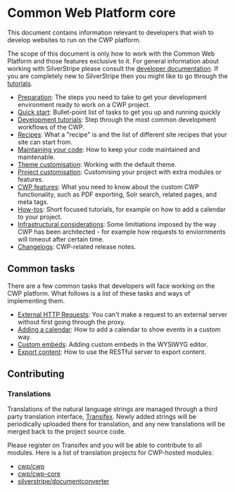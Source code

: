 # Common Web Platform core

This document contains information relevant to developers that wish to develop websites to run on the CWP platform.

The scope of this document is only how to work with the Common Web Platform and those features exclusive to it. For
general information about working with SilverStripe please consult the
[developer documentation](http://doc.silverstripe.org/). If you are completely new to SilverStripe then you might like
to go through the [tutorials](http://doc.silverstripe.org/framework/en/tutorials).

 * [Preparation](preparation-of-the-developer-environment): The steps you need to take to get your development
 environment ready to work on a CWP project.
 * [Quick start](quick-start): Bullet-point list of tasks to get you up and running quickly
 * [Development tutorials](development-tutorials): Step through the most common development workflows of the CWP.
 * [Recipes](recipes): What a "recipe" is and the list of different site recipes that your site can start from.
 * [Maintaining your code](maintaining-your-code): How to keep your code maintained and maintenable.
 * [Theme customisation](customising-the-default-theme): Working with the default theme.
 * [Project customisation](customising-the-default-functionality): Customising your project with extra modules or
 features.
 * [CWP features](cwp-features): What you need to know about the custom CWP functionality, such as PDF
exporting, Solr search, related pages, and meta tags.
 * [How-tos](how-tos): Short focused tutorials, for example on how to add a calendar to your project.
 * [Infrastructural considerations](infrastructural-considerations): Some limitiations imposed by the way CWP has been
architected - for example how requests to enviornments will timeout after certain time.
 * [Changelogs](changelogs): CWP-related release notes.

## Common tasks

There are a few common tasks that developers will face working on the CWP platform. What follows is a list of these
tasks and ways of implementing them.

 * [External HTTP Requests](how-tos/external_http_requests_with_proxy): You can't make a request to an external server
 without first going through the proxy.
 * [Adding a calendar](how-tos/adding-a-calendar): How to add a calendar to show events in a custom way.
 * [Custom embeds](how-tos/custom_embeds-in-the-WYSIWYG-editor): Adding custom embeds in the WYSIWYG editor.
 * [Export content](how-tos/exporting_content): How to use the RESTful server to export content.

## Contributing

### Translations

Translations of the natural language strings are managed through a third party translation interface,
[Transifex](http://transifex.com). Newly added strings will be periodically uploaded there for translation, and any new
translations will be merged back to the project source code.

Please register on Transifex and you will be able to contribute to all modules. Here is a list of translation projects
for CWP-hosted modules:

* [cwp/cwp](https://www.transifex.com/projects/p/silverstripe-cwp/)
* [cwp/cwp-core](https://www.transifex.com/projects/p/silverstripe-cwp-core/)
* [silverstripe/documentconverter](https://www.transifex.com/projects/p/silverstripe-documentconverter/)
